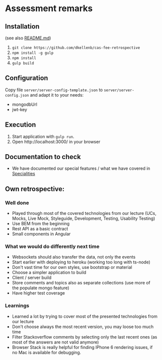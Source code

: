 # Assessment remarks

## Installation
(see also [README.md](../README.md))

1. `git clone https://github.com/dkellenb/cas-fee-retrospective`
1. `npm install -g gulp`
1. `npm install`
1. `gulp build`

## Configuration

Copy file `server/server-config-template.json` to `server/server-config.json` and adapt it to your needs:
 * mongodbUrl
 * jwt-key

## Execution
1. Start application with `gulp run`.
1. Open http://localhost:3000/ in your browser

## Documentation to check
* We have documented our special features / what we have covered in [Specialities](./Specialities.md)

## Own retrospective:
### Well done
- Played through most of the covered technologies from our lecture (UCs, Mocks, Live Mock, Styleguide, Development, Testing, Usability Testing)
- Use BEM from the beginning
- Rest API as a basic contract
- Small components in Angular

### What we would do differently next time
- Websockets should also transfer the data, not only the events
- Start earlier with deploying to heroku (working too long with ts-node)
- Don't vast time for our own styles, use bootstrap or material
- Choose a simpler application to build
- Client / server build
- Store comments and topics also as separate collections (use more of the populate mongo feature)
- Have higher test coverage

### Learnings
- Learned a lot by trying to cover most of the presented  technologies from our lecture
- Don't choose always the most recent version, you may loose too much time
- Filter Stackoverflow comments by selecting only the last recent ones (as most of the answers are not valid anymore)
- Browser Stack is really helpful for finding IPhone 6 rendering issues, if no Mac is available for debugging.